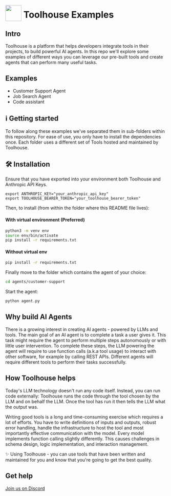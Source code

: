 
# <img src="https://framerusercontent.com/images/xDisAjh26hdfRjOto5SnUUWvsEQ.svg?scale-down-to=64" width="50" style="position: relative; top: 10px">  Toolhouse Examples
## Intro
Toolhouse is a platform that helps developers integrate tools in their projects, to build powerful AI agents. 
In this repo we'll explore some examples of different ways you can leverage our pre-built tools and create agents that can perform many useful tasks.

## Examples
- Customer Support Agent
- Job Search Agent
- Code assistant

## ℹ️ Getting started 

To follow along these examples we've separated them in sub-folders within this repository. For ease of use, you only have to install the dependencies once.
Each folder uses a different set of Tools hosted and maintained by Toolhouse.

## 🛠️ Installation 

Ensure that you have exported into your environment both Toolhouse and Anthropic API Keys.
```
export ANTHROPIC_KEY="your_anthropic_api_key"
export TOOLHOUSE_BEARER_TOKEN="your_toolhouse_bearer_token"
```


Then, to install (from within the folder where this README file lives):


#### With virtual environment (Preferred)

```bash
python3 -m venv env
source env/bin/activate
pip install -r requirements.txt
```

#### Without virtual env
```bash
pip install -r requirements.txt
```


Finally move to the folder which contains the agent of your choice:
```bash
cd agents/customer-support
```

Start the agent:
```bash
python agent.py
```

## Why build AI Agents
There is a growing interest in creating AI agents - powered by LLMs and tools. The main goal of an AI agent is to complete a task a user gives it. This task might require the agent to perform multiple steps autonomously or with little user intervention. To complete these steps, the LLM powering the agent will require to use function calls (a.k.a tool usage) to interact with other  software, for example by calling REST APIs.
Different agents will require different tools to perform their tasks successfully.

## How Toolhouse helps
Today's LLM technology doesn't run any code itself. Instead, you can run code externally: Toolhouse runs the code through the tool chosen by the LLM and on behalf the LLM. Once the tool has run it then tells the LLM what the output was.

Writing good tools is a long and time-consuming exercise which requires a lot of efforts. You have to write definitions of inputs and outputs, robust error handling, handle the infrastructure to host the tool and most importantly effective communication with the model. Every model implements function calling slightly differently. This causes challenges in schema design, logic implementation, and interaction management.

✨ Using Toolhouse - you can use tools that have been written and maintained for you and know that you're going to get the best quality.

## Get help

[Join us on Discord](https://discord.gg/xPvyBxhHtu)



